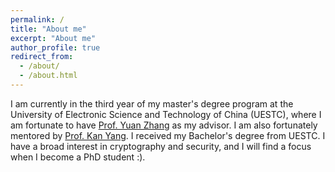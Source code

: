 ```yaml
---
permalink: /
title: "About me"
excerpt: "About me"
author_profile: true
redirect_from: 
  - /about/
  - /about.html
---
```


I am currently in the third year of my master's degree program at the University of Electronic Science and Technology of China (UESTC), where I am fortunate to have [Prof. Yuan Zhang](https://scholar.google.com/citations?user=7rWSrzsAAAAJ&hl=zh-CN&oi=ao) as my advisor. I am also fortunately mentored by [Prof. Kan Yang](https://kan-yang.github.io). I received my Bachelor's degree from UESTC. I have a broad interest in cryptography and security, and I will find a focus when I become a PhD student :).
